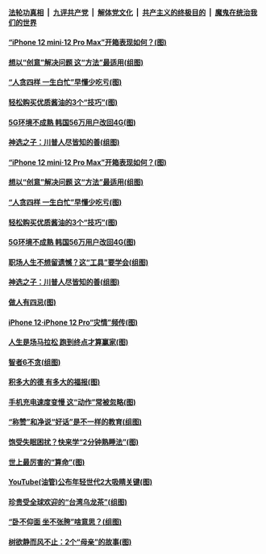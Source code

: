 

####  [法轮功真相](../../../../basic/blob/master/README.md?t=11150802) &nbsp;|&nbsp; [九评共产党](../../../../9ping.md/blob/master/README.md?t=11150802) &nbsp;|&nbsp; [解体党文化](../../../../jtdwh.md/blob/master/README.md?t=11150802)  &nbsp;|&nbsp; [共产主义的终极目的](../../../../gczydzjmd.md/blob/master/README.md?t=11150802) &nbsp;|&nbsp; [魔鬼在统治我们的世界](../../../../mgztzwmdsj.md/blob/master/README.md?t=11150802) 

#### [“iPhone 12 mini‧12 Pro Max”开箱表现如何？(图)](../pages/p8/952558.md?t=11150802) 

#### [想以“创意”解决问题 这“方法”最适用(组图)](../pages/p8/951660.md?t=11150802) 

#### [“人贪四样 一生白忙”早懂少吃亏(图)](../pages/p8/952525.md?t=11150802) 

#### [轻松购买优质酱油的3个“技巧”(图)](../pages/p8/952086.md?t=11150802) 

#### [5G环境不成熟 韩国56万用户改回4G(图)](../pages/p8/952433.md?t=11150802) 

#### [神选之子：川普人尽皆知的善(组图)](../pages/p8/952384.md?t=11150802) 

#### [“iPhone 12 mini‧12 Pro Max”开箱表现如何？(图)](../pages/p8/952558.md?t=11150802) 

#### [想以“创意”解决问题 这“方法”最适用(组图)](../pages/p8/951660.md?t=11150802) 

#### [“人贪四样 一生白忙”早懂少吃亏(图)](../pages/p8/952525.md?t=11150802) 

#### [轻松购买优质酱油的3个“技巧”(图)](../pages/p8/952086.md?t=11150802) 

#### [5G环境不成熟 韩国56万用户改回4G(图)](../pages/p8/952433.md?t=11150802) 

#### [职场人生不想留遗憾？这“工具”要学会(组图)](../pages/p8/952420.md?t=11150802) 

#### [神选之子：川普人尽皆知的善(组图)](../pages/p8/952384.md?t=11150802) 

#### [做人有四忌(图)](../pages/p8/952108.md?t=11150802) 

#### [iPhone 12‧iPhone 12 Pro“灾情”频传(图)](../pages/p8/952313.md?t=11150802) 

#### [人生是场马拉松 跑到终点才算赢家(图)](../pages/p8/952305.md?t=11150802) 

#### [智者6不贪(组图)](../pages/p8/952290.md?t=11150802) 

#### [积多大的德 有多大的福报(图)](../pages/p8/952117.md?t=11150802) 

#### [手机充电速度变慢 这“动作”常被忽略(图)](../pages/p8/952164.md?t=11150802) 

#### [“称赞”和净说“好话”是不一样的教育(组图)](../pages/p8/952047.md?t=11150802) 

#### [饱受失眠困扰？快来学“2分钟熟睡法”(图)](../pages/p8/952160.md?t=11150802) 

#### [世上最厉害的“算命”(图)](../pages/p8/951612.md?t=11150802) 

#### [YouTube(油管)公布年轻世代2大吸睛关键(图)](../pages/p8/952068.md?t=11150802) 

#### [珍贵受全球欢迎的“台湾乌龙茶”(组图)](../pages/p8/952055.md?t=11150802) 

#### [“卧不仰面 坐不张胯”啥意思？(组图)](../pages/p8/952042.md?t=11150802) 

#### [树欲静而风不止：2个“母亲”的故事(图)](../pages/p8/951629.md?t=11150802) 

